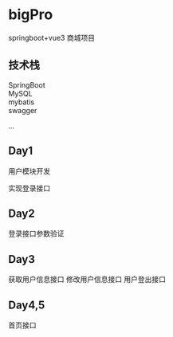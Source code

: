 # bigPro

springboot+vue3 商城项目

## 技术栈

SpringBoot  
MySQL  
mybatis  
swagger  
  
...

## Day1

用户模块开发

实现登录接口 

## Day2

登录接口参数验证

## Day3 

获取用户信息接口 修改用户信息接口 用户登出接口

## Day4,5

首页接口